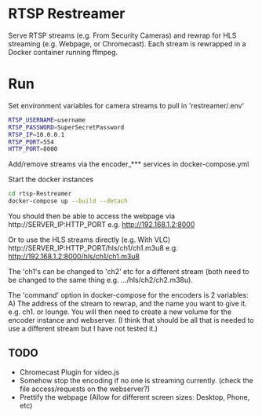 # RTSP Restreamer

Serve RTSP streams (e.g. From Security Cameras) and rewrap for HLS streaming (e.g. Webpage, or Chromecast).
Each stream is rewrapped in a Docker container running ffmpeg.

# Run

Set environment variables for camera streams to pull in 'restreamer/.env'

```bash
RTSP_USERNAME=username
RTSP_PASSWORD=SuperSecretPassword
RTSP_IP=10.0.0.1
RTSP_PORT=554
HTTP_PORT=8000
```

Add/remove streams via the encoder_*** services in docker-compose.yml

Start the docker instances

```bash
cd rtsp-Restreamer
docker-compose up --build --detach
```

You should then be able to access the webpage via http://SERVER_IP:HTTP_PORT e.g. http://192.168.1.2:8000

Or to use the HLS streams directly (e.g. With VLC) http://SERVER_IP:HTTP_PORT/hls/ch1/ch1.m3u8 e.g. http://192.168.1.2:8000/hls/ch1/ch1.m3u8

The 'ch1's can be changed to 'ch2' etc for a different stream (both need to be changed to the same thing e.g. .../hls/ch2/ch2.m38u).

The 'command' option in docker-compose for the encoders is 2 variables: A) The address of the stream to rewrap, and the name you want to give it. e.g. ch1. or lounge. You will then need to create a new volume for the encoder instance and webserver. (I think that should be all that is needed to use a different stream but I have not tested it.)

## TODO

- Chromecast Plugin for video.js
- Somehow stop the encoding if no one is streaming currently. (check the file access/requests on the webserver?)
- Prettify the webpage (Allow for different screen sizes: Desktop, Phone, etc)
